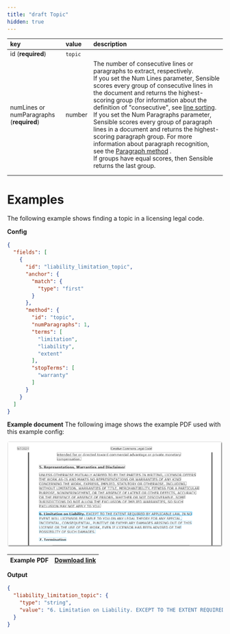 ```yaml
---
title: "draft Topic"
hidden: true
---
```




| key                                      | value   | description                                                  |
| :--------------------------------------- | :------ | :----------------------------------------------------------- |
| id (**required**)                        | `topic` |                                                              |
| numLines or numParagraphs (**required**) | number  | The number of consecutive lines or paragraphs to extract, respectively. <br/>If you set the Num Lines parameter, Sensible scores every group of consecutive lines in the document and returns the highest-scoring group (for information about the definition of "consecutive", see [line sorting](doc:lines#line-sorting). If you set the Num Paragraphs parameter, Sensible scores every group of paragraph lines in a document and returns the highest-scoring paragraph group.  For more information about paragraph recognition, see the [Paragraph method](doc:paragraph) .<br/>If groups have equal scores, then Sensible returns the last group.<br/> |
|                                          |         |                                                              |
|                                          |         |                                                              |

Examples
====



The following example shows finding a  topic in a licensing legal code.

**Config**

```json
{
  "fields": [
    {
      "id": "liability_limitation_topic",
      "anchor": {
        "match": {
          "type": "first"
        }
      },
      "method": {
        "id": "topic",
        "numParagraphs": 1,
        "terms": [
          "limitation",
          "liability",
          "extent"
        ],
        "stopTerms": [
          "warranty"
        ]
      }
    }
  ]
}
```

**Example document**
The following image shows the example PDF used with this example config:

![Click to enlarge](https://raw.githubusercontent.com/sensible-hq/sensible-docs/main/readme-sync/assets/v0/images/final/topic.png)

| Example PDF | [Download link](https://creativecommons.org/licenses/by-nc-sa/2.5/legalcode) |
| ----------- | ------------------------------------------------------------ |


**Output**

```json
{
  "liability_limitation_topic": {
    "type": "string",
    "value": "6. Limitation on Liability. EXCEPT TO THE EXTENT REQUIRED BY APPLICABLE LAW, IN NO EVENT WILL LICENSOR BE LIABLE TO YOU ON ANY LEGAL THEORY FOR ANY SPECIAL, INCIDENTAL, CONSEQUENTIAL, PUNITIVE OR EXEMPLARY DAMAGES ARISING OUT OF THIS LICENSE OR THE USE OF THE WORK, EVEN IF LICENSOR HAS BEEN ADVISED OF THE POSSIBILITY OF SUCH DAMAGES."
  }
}
```
